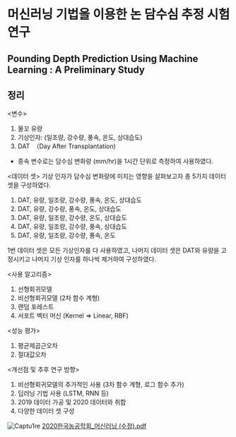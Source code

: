 # 머신러닝 기법을 이용한 논 담수심 추정 시험 연구
## Pounding Depth Prediction Using Machine Learning : A Preliminary Study

## 정리
<변수>
1. 물꼬 유량
2. 기상인자: (일조량, 강수량, 풍속, 온도, 상대습도)
3. DAT　（Day After Transplantation)

 * 종속 변수로는 담수심 변화량 (mm/hr)을 1시간 단위로 측정하여 사용하였다.

<데이터 셋>
기상 인자가 담수심 변화량에 미치는 영향을 살펴보고자 총 5가지 데이터 셋을 구성하였다.

1. DAT, 유량, 일조량, 강수량, 풍속, 온도, 상대습도
2. DAT, 유량, 강수량, 풍속, 온도, 상대습도
3. DAT, 유량, 일조량, 강수량, 온도, 상대습도
4. DAT, 유량, 일조량, 강수량, 풍속, 상대습도
5. DAT, 유량, 일조량, 강수량, 풍속, 온도

1번 데이터 셋은 모든 기상인자를 다 사용하였고, 나머지 데이터 셋은 DAT와 유량을 고정시키고 나머지 기상 인자를 하나씩 제거하여 구성하였다.

<사용 알고리즘>
1. 선형회귀모델
2. 비선형회귀모델 (2차 함수 계형)
3. 랜덤 포레스트
4. 서포트 벡터 머신 (Kernel => Linear, RBF)

<성능 평가>
1. 평균제곱근오차
2. 절대값오차

<개선점 및 추후 연구 방향>
1. 비선형회귀모델의 추가적인 사용 (3차 함수 계형, 로그 함수 추가)
2. 딥러닝 기법 사용 (LSTM, RNN 등)
3. 2019 데이터 가공 및 2020 데이터와 취합
4. 다양한 데이터 셋 구성

![Captu1re](https://user-images.githubusercontent.com/46416816/105185960-86c01000-5b74-11eb-855b-7d4cb0ed3bf3.PNG)
[2020한국농공학회_머신러닝 (수정).pdf](https://github.com/mahns1201/ponding_depth_prediction/files/5842927/2020._.pdf)
